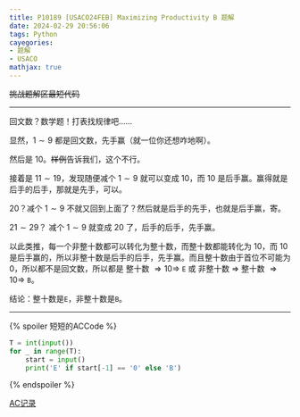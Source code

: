 ```yaml
---
title: P10189 [USACO24FEB] Maximizing Productivity B 题解
date: 2024-02-29 20:56:06
tags: Python
cayegories: 
- 题解
- USACO
mathjax: true
---
```


~~挑战题解区最短代码~~

---

回文数？数学题！打表找规律吧……

显然，$1 \sim 9$ 都是回文数，先手赢（就一位你还想咋地啊）。

然后是 $10$。~~样例~~告诉我们，这个不行。

接着是 $11 \sim 19$，发现随便减个 $1 \sim 9$ 就可以变成 $10$，而 $10$ 是后手赢。赢得就是后手的后手，那就是先手，可以。

$20$？减个 $1 \sim 9$ 不就又回到上面了？然后就是后手的先手，也就是后手赢，寄。

$21 \sim 29$？ 减个 $1 \sim 9$ 就变成 $20$ 了，后手的后手，先手赢。

以此类推，每一个非整十数都可以转化为整十数，而整十数都能转化为 $10$，而 $10$ 是后手赢的，所以非整十数是后手的后手，先手赢。而且整十数由于首位不可能为 $0$，所以都不是回文数，所以都是 整十数 $\Rightarrow 10 \Rightarrow$ `E` 或 非整十数 $\Rightarrow$ 整十数 $\Rightarrow 10 \Rightarrow$ `B`。

结论：整十数是`E`，非整十数是`B`。

---

{% spoiler 短短的ACCode %}

```python
T = int(input())
for _ in range(T):
	start = input()
	print('E' if start[-1] == '0' else 'B')
```
{% endspoiler %}

[AC记录](https://www.luogu.com.cn/record/148794662)